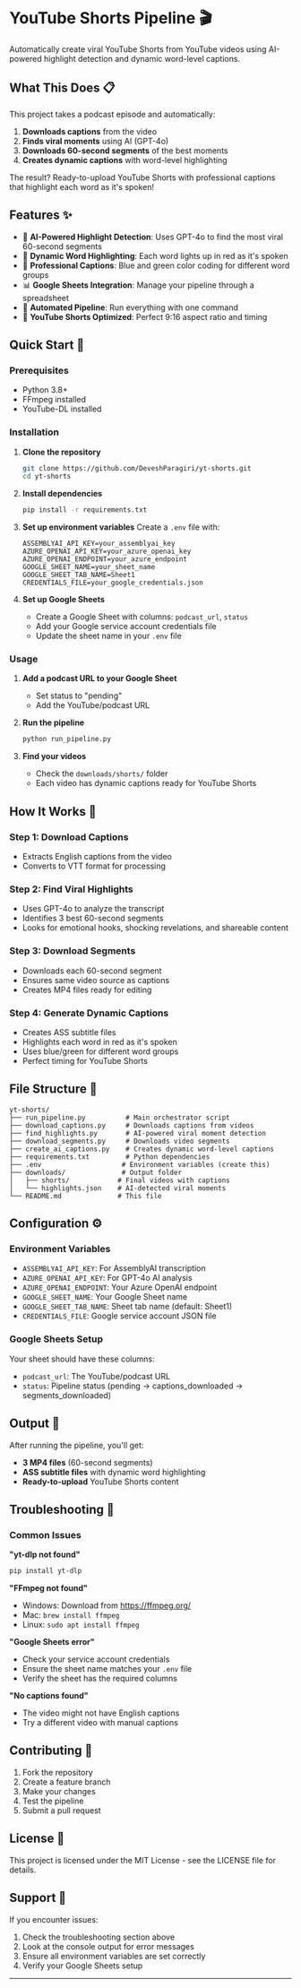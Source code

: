 # YouTube Shorts Pipeline 🎬

Automatically create viral YouTube Shorts from YouTube videos using AI-powered highlight detection and dynamic word-level captions.

## What This Does 📋

This project takes a podcast episode and automatically:
1. **Downloads captions** from the video
2. **Finds viral moments** using AI (GPT-4o)
3. **Downloads 60-second segments** of the best moments
4. **Creates dynamic captions** with word-level highlighting

The result? Ready-to-upload YouTube Shorts with professional captions that highlight each word as it's spoken!

## Features ✨

- 🤖 **AI-Powered Highlight Detection**: Uses GPT-4o to find the most viral 60-second segments
- 🎯 **Dynamic Word Highlighting**: Each word lights up in red as it's spoken
- 🎨 **Professional Captions**: Blue and green color coding for different word groups
- 📊 **Google Sheets Integration**: Manage your pipeline through a spreadsheet
- 🔄 **Automated Pipeline**: Run everything with one command
- 📱 **YouTube Shorts Optimized**: Perfect 9:16 aspect ratio and timing

## Quick Start 🚀

### Prerequisites
- Python 3.8+
- FFmpeg installed
- YouTube-DL installed

### Installation

1. **Clone the repository**
   ```bash
   git clone https://github.com/DeveshParagiri/yt-shorts.git
   cd yt-shorts
   ```

2. **Install dependencies**
   ```bash
   pip install -r requirements.txt
   ```

3. **Set up environment variables**
   Create a `.env` file with:
   ```env
   ASSEMBLYAI_API_KEY=your_assemblyai_key
   AZURE_OPENAI_API_KEY=your_azure_openai_key
   AZURE_OPENAI_ENDPOINT=your_azure_endpoint
   GOOGLE_SHEET_NAME=your_sheet_name
   GOOGLE_SHEET_TAB_NAME=Sheet1
   CREDENTIALS_FILE=your_google_credentials.json
   ```

4. **Set up Google Sheets**
   - Create a Google Sheet with columns: `podcast_url`, `status`
   - Add your Google service account credentials file
   - Update the sheet name in your `.env` file

### Usage

1. **Add a podcast URL to your Google Sheet**
   - Set status to "pending"
   - Add the YouTube/podcast URL

2. **Run the pipeline**
   ```bash
   python run_pipeline.py
   ```

3. **Find your videos**
   - Check the `downloads/shorts/` folder
   - Each video has dynamic captions ready for YouTube Shorts

## How It Works 🔧

### Step 1: Download Captions
- Extracts English captions from the video
- Converts to VTT format for processing

### Step 2: Find Viral Highlights
- Uses GPT-4o to analyze the transcript
- Identifies 3 best 60-second segments
- Looks for emotional hooks, shocking revelations, and shareable content

### Step 3: Download Segments
- Downloads each 60-second segment
- Ensures same video source as captions
- Creates MP4 files ready for editing

### Step 4: Generate Dynamic Captions
- Creates ASS subtitle files
- Highlights each word in red as it's spoken
- Uses blue/green for different word groups
- Perfect timing for YouTube Shorts

## File Structure 📁

```
yt-shorts/
├── run_pipeline.py          # Main orchestrator script
├── download_captions.py     # Downloads captions from videos
├── find_highlights.py       # AI-powered viral moment detection
├── download_segments.py     # Downloads video segments
├── create_ai_captions.py    # Creates dynamic word-level captions
├── requirements.txt         # Python dependencies
├── .env                    # Environment variables (create this)
├── downloads/              # Output folder
│   ├── shorts/            # Final videos with captions
│   └── highlights.json    # AI-detected viral moments
└── README.md              # This file
```

## Configuration ⚙️

### Environment Variables
- `ASSEMBLYAI_API_KEY`: For AssemblyAI transcription
- `AZURE_OPENAI_API_KEY`: For GPT-4o AI analysis
- `AZURE_OPENAI_ENDPOINT`: Your Azure OpenAI endpoint
- `GOOGLE_SHEET_NAME`: Your Google Sheet name
- `GOOGLE_SHEET_TAB_NAME`: Sheet tab name (default: Sheet1)
- `CREDENTIALS_FILE`: Google service account JSON file

### Google Sheets Setup
Your sheet should have these columns:
- `podcast_url`: The YouTube/podcast URL
- `status`: Pipeline status (pending → captions_downloaded → segments_downloaded)

## Output 🎯

After running the pipeline, you'll get:
- **3 MP4 files** (60-second segments)
- **ASS subtitle files** with dynamic word highlighting
- **Ready-to-upload** YouTube Shorts content

## Troubleshooting 🔧

### Common Issues

**"yt-dlp not found"**
```bash
pip install yt-dlp
```

**"FFmpeg not found"**
- Windows: Download from https://ffmpeg.org/
- Mac: `brew install ffmpeg`
- Linux: `sudo apt install ffmpeg`

**"Google Sheets error"**
- Check your service account credentials
- Ensure the sheet name matches your `.env` file
- Verify the sheet has the required columns

**"No captions found"**
- The video might not have English captions
- Try a different video with manual captions

## Contributing 🤝

1. Fork the repository
2. Create a feature branch
3. Make your changes
4. Test the pipeline
5. Submit a pull request

## License 📄

This project is licensed under the MIT License - see the LICENSE file for details.

## Support 💬

If you encounter issues:
1. Check the troubleshooting section above
2. Look at the console output for error messages
3. Ensure all environment variables are set correctly
4. Verify your Google Sheets setup

---
